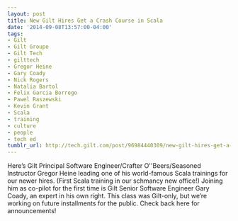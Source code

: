 ```yaml
---
layout: post
title: New Gilt Hires Get a Crash Course in Scala
date: '2014-09-08T13:57:00-04:00'
tags:
- Gilt
- Gilt Groupe
- Gilt Tech
- gilttech
- Gregor Heine
- Gary Coady
- Nick Rogers
- Natalia Bartol
- Felix Garcia Borrego
- Pawel Raszewski
- Kevin Grant
- Scala
- training
- culture
- people
- tech ed
tumblr_url: http://tech.gilt.com/post/96984440309/new-gilt-hires-get-a-crash-course-in-scala
---
```


Here’s Gilt Principal Software Engineer/Crafter O''Beers/Seasoned Instructor Gregor Heine leading one of his world-famous Scala trainings for our newer hires. (First Scala training in our schmancy new office!) Joining him as co-pilot for the first time is Gilt Senior Software Engineer Gary Coady, an expert in his own right. This class was Gilt-only, but we’re working on future installments for the public. Check back here for announcements!
